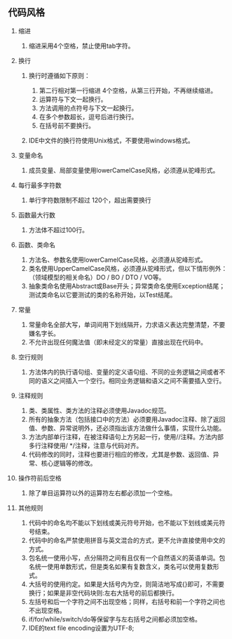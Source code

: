 ## 代码风格

1. 缩进

    1. 缩进采用4个空格，禁止使用tab字符。 

2. 换行

    1. 换行时遵循如下原则：

        1. 第二行相对第一行缩进 4个空格，从第三行开始，不再继续缩进。
        2. 运算符与下文一起换行。
        3. 方法调用的点符号与下文一起换行。
        4. 在多个参数超长，逗号后进行换行。
        5. 在括号前不要换行。
    2. IDE中文件的换行符使用Unix格式，不要使用windows格式。

3. 变量命名

    1. 成员变量、局部变量使用lowerCamelCase风格，必须遵从驼峰形式。

4. 每行最多字符数

    1. 单行字符数限制不超过 120个，超出需要换行

5. 函数最大行数

    1. 方法体不超过100行。 

6. 函数、类命名

    1. 方法名、参数名使用lowerCamelCase风格，必须遵从驼峰形式。
    2. 类名使用UpperCamelCase风格，必须遵从驼峰形式，但以下情形例外：（领域模型的相关命名）DO / BO / DTO / VO等。
    3. 抽象类命名使用Abstract或Base开头；异常类命名使用Exception结尾；测试类命名以它要测试的类的名称开始，以Test结尾。

7. 常量
      
    1. 常量命名全部大写，单词间用下划线隔开，力求语义表达完整清楚，不要嫌名字长。
    2. 不允许出现任何魔法值（即未经定义的常量）直接出现在代码中。

8. 空行规则

    1. 方法体内的执行语句组、变量的定义语句组、不同的业务逻辑之间或者不同的语义之间插入一个空行。相同业务逻辑和语义之间不需要插入空行。

9. 注释规则
      
    1. 类、类属性、类方法的注释必须使用Javadoc规范。
    2. 所有的抽象方法（包括接口中的方法）必须要用Javadoc注释、除了返回值、参数、异常说明外，还必须指出该方法做什么事情，实现什么功能。
    3. 方法内部单行注释，在被注释语句上方另起一行，使用//注释。方法内部多行注释使用/ */注释，注意与代码对齐。
    4. 代码修改的同时，注释也要进行相应的修改，尤其是参数、返回值、异常、核心逻辑等的修改。

10. 操作符前后空格

    1. 除了单目运算符以外的运算符左右都必须加一个空格。

11. 其他规则

    1. 代码中的命名均不能以下划线或美元符号开始，也不能以下划线或美元符号结束。
    2. 代码中的命名严禁使用拼音与英文混合的方式，更不允许直接使用中文的方式。
    3. 包名统一使用小写，点分隔符之间有且仅有一个自然语义的英语单词。包名统一使用单数形式，但是类名如果有复数含义，类名可以使用复数形式。
    4. 大括号的使用约定。如果是大括号内为空，则简洁地写成{}即可，不需要换行；如果是非空代码块则:左右大括号的前后都换行。 
    5. 左括号和后一个字符之间不出现空格；同样，右括号和前一个字符之间也不出现空格。
    6. if/for/while/switch/do等保留字与左右括号之间都必须加空格。
    7. IDE的text file encoding设置为UTF-8;
